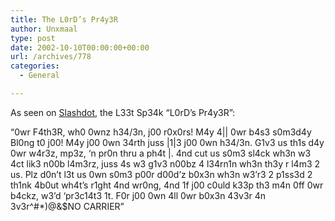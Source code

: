 ```yaml
---
title: The L0rD’s Pr4y3R
author: Unxmaal
type: post
date: 2002-10-10T00:00:00+00:00
url: /archives/778
categories:
  - General

---
```

As seen on [Slashdot][1], the L33t Sp34k &#8220;L0rD&#8217;s Pr4y3R&#8221;:

&#8220;0wr F4th3R, wh0 0wnz h34\/3n, j00 r0x0rs! M4y 4|| 0wr b4s3 s0m3d4y Bl0ng t0 j00! M4y j00 0wn 34rth juss |1|3 j00 0wn h34\/3n. G1v3 us th1s d4y 0wr w4r3z, mp3z, &#8216;n pr0n thru a ph4t |. 4nd cut us s0m3 sl4ck wh3n w3 4ct lik3 n00b l4m3rz, juss 4s w3 g1v3 n00bz 4 l34rn1n wh3n th3y r l4m3 2 us. Plz d0n&#8217;t l3t us 0wn s0m3 p00r d00d&#8217;z b0x3n wh3n w3&#8217;r3 2 p1ss3d 2 th1nk 4b0ut wh4t&#8217;s r1ght 4nd wr0ng, 4nd 1f j00 c0uld k33p th3 m4n 0ff 0wr b4ckz, w3&#8217;d &#8216;pr3c14t3 1t. F0r j00 0wn 4ll 0wr b0x3n 43v3r 4n 3v3r^#*)@&$NO CARRIER&#8221;

 [1]: http://slashdot.org/